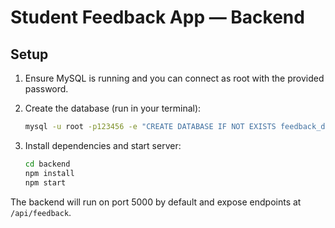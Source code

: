 # Student Feedback App — Backend

## Setup
1. Ensure MySQL is running and you can connect as root with the provided password.
2. Create the database (run in your terminal):

   ```bash
   mysql -u root -p123456 -e "CREATE DATABASE IF NOT EXISTS feedback_db;"
   ```

3. Install dependencies and start server:

   ```bash
   cd backend
   npm install
   npm start
   ```

The backend will run on port 5000 by default and expose endpoints at `/api/feedback`.
